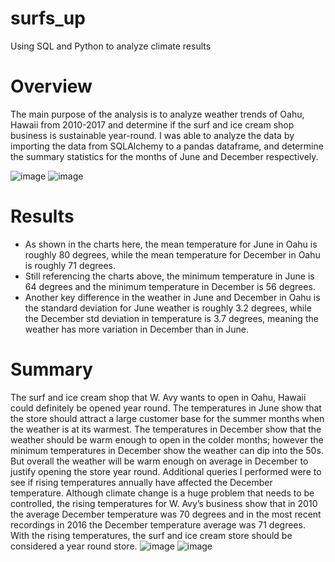 # surfs_up
Using SQL and Python to analyze climate results
# Overview
The main purpose of the analysis is to analyze weather trends of Oahu, Hawaii from 2010-2017 and determine if the surf and ice cream shop business is sustainable year-round. I was able to analyze the data by importing the data from SQLAlchemy to a pandas dataframe, and determine the summary statistics for the months of June and December respectively. 
  
  
  
![image](https://user-images.githubusercontent.com/100726716/168146513-b0cf84ab-7187-461d-8128-9562dae26af4.png)
![image](https://user-images.githubusercontent.com/100726716/168146598-d2fd15fe-ea8d-4e43-9832-99c63f3d823d.png)

# Results 
-	As shown in the charts here, the mean temperature for June in Oahu is roughly 80 degrees, while the mean temperature for December in Oahu is roughly 71 degrees. 
-	Still referencing the charts above, the minimum temperature in June is 64 degrees and the minimum temperature in December is 56 degrees. 
-	Another key difference in the weather in June and December in Oahu is the standard deviation for June weather is roughly 3.2 degrees, while the December std deviation in temperature is 3.7 degrees, meaning the weather has more variation in December than in June.

# Summary 
The surf and ice cream shop that W. Avy wants to open in Oahu, Hawaii could definitely be opened year round. The temperatures in June show that the store should attract a large customer base for the summer months when the weather is at its warmest. The temperatures in December show that the weather should be warm enough to open in the colder months; however the minimum temperatures in December show the weather can dip into the 50s. But overall the weather will be warm enough on average in December to justify opening the store year round. Additional queries I performed were to see if rising temperatures annually have affected the December temperature. Although climate change is a huge problem that needs to be controlled, the rising temperatures for W. Avy’s business show that in 2010 the average December temperature was 70 degrees and in the most recent recordings in 2016 the December temperature average was 71 degrees. With the rising temperatures, the surf and ice cream store should be considered a year round store. 
![image](https://user-images.githubusercontent.com/100726716/168146855-a7005fa9-7c54-4b10-8878-9a5594e6a024.png)
![image](https://user-images.githubusercontent.com/100726716/168146941-1afd4294-6b23-4cbb-ae9d-15edc01f5dd6.png)
